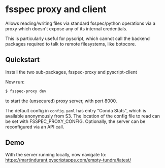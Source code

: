 fsspec proxy and client
=======================

Allows reading/writing files via standard fsspec/python operations via a
proxy which doesn't expose any of its internal credentials. 

This is particularly useful for pyscript, which cannot call the backend
packages required to talk to remote filesystems, like botocore.

Quickstart
----------

Install the two sub-packages, fsspec-proxy and pyscript-client

Now run:
```bash
$ fsspec-proxy dev
```
to start the (unsecured) proxy server, with port 8000.

The default config in `config.yaml` has entry "Conda Stats", 
which is available anonymously from S3. The location of the config
file to read can be set with FSSPEC_PROXY_CONFIG. Optionally, the
server can be reconfigured via an API call.

Demo
----

With the server running locally, 
now navigate to: https://martindurant.pyscriptapps.com/empty-tundra/latest/
